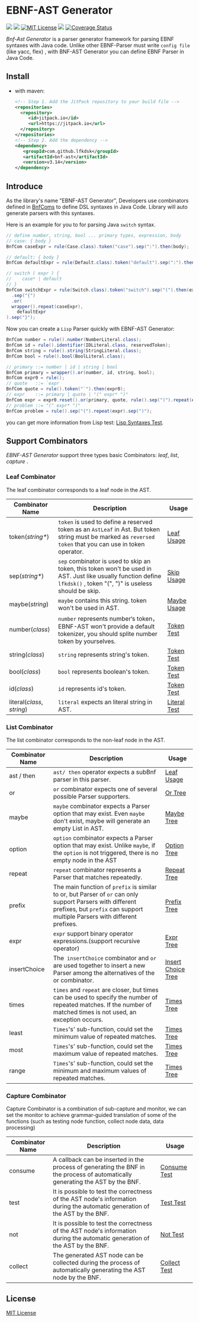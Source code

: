 # EBNF-AST Generator

[![](https://jitpack.io/v/lfkdsk/bnf-ast.svg)](https://jitpack.io/#lfkdsk/bnf-ast)
![](https://travis-ci.org/lfkdsk/bnf-ast.svg?branch=master)
[![MIT License](https://img.shields.io/github/license/mashape/apistatus.svg)](https://github.com/lfkdsk/bnf-ast/blob/master/LICENSE)
![](https://img.shields.io/badge/java--version-1.8%2B-blue.svg)
[![Coverage Status](https://coveralls.io/repos/github/lfkdsk/bnf-ast/badge.svg?branch=master)](https://coveralls.io/github/lfkdsk/bnf-ast?branch=master)

*Bnf-Ast Generator* is a parser generator framework for parsing EBNF syntaxes with Java code. Unlike other EBNF-Parser must write `config file` (like yacc, flex) , with BNF-AST Generator you can define EBNF Parser in Java Code.

## Install

* with maven:
  ``` xml
  <!-- Step 1. Add the JitPack repository to your build file -->
  <repositories>
    <repository>
       <id>jitpack.io</id>
       <url>https://jitpack.io</url>
    </repository>
  </repositories>
  <!-- Step 2. Add the dependency -->
  <dependency>
     <groupId>com.github.lfkdsk</groupId>
     <artifactId>bnf-ast</artifactId>
     <version>v3.14</version>
  </dependency>
  ```

## Introduce

As the library's name "EBNF-AST Generator", Developers use combinators defined in [BnfComs](src/main/java/bnfgenast/bnf/BnfCom.java) to define DSL syntaxes in Java Code. Library will auto generate parsers with this syntaxes.

Here is an example for you to for parsing Java `switch` syntax.

``` java
// define number, string, bool ... primary types, expression, body
// case: { body }
BnfCom caseExpr = rule(Case.class).token("case").sep(":").then(body);

// default: { body }
BnfCom defaultExpr = rule(Default.class).token("default").sep(":").then(body);

// switch ( expr ) {
//    case* | default
// }
BnfCom switchExpr = rule(Switch.class).token("switch").sep("(").then(expr).sep(")")
  .sep("{")
  .or(
  wrapper().repeat(caseExpr),
    defaultExpr
).sep("}");
```

Now you can create a `Lisp` Parser quickly with EBNF-AST Generator: 

``` java
BnfCom number = rule().number(NumberLiteral.class);
BnfCom id = rule().identifier(IDLiteral.class, reservedToken);
BnfCom string = rule().string(StringLiteral.class);
BnfCom bool = rule().bool(BoolLiteral.class);

// primary ::= number | id | string | bool
BnfCom primary = wrapper().or(number, id, string, bool);
BnfCom expr0 = rule();
// quote   ::= `expr
BnfCom quote = rule().token("`").then(expr0);
// expr    ::= primary | quote | "(" expr* ")"
BnfCom expr = expr0.reset().or(primary, quote, rule().sep("(").repeat(expr0).sep(")"));
// problem ::= "(" expr* ")"
BnfCom problem = rule().sep("(").repeat(expr).sep(")");
```

you can get more information from Lisp test: [Lisp Syntaxes Test](src/test/java/lisp/LispTest.java).

## Support Combinators

*EBNF-AST Generator* support three types basic Combinators: *leaf*, *list*, *capture* .

### Leaf Combinator

The leaf combinator corresponds to a leaf node in the AST.

| Combinator Name            | Description                              | Usage                                    |
| -------------------------- | ---------------------------------------- | ---------------------------------------- |
| token(*string\**)          | `token` is used to define a reserved token as an `AstLeaf` in Ast. But token string must be marked as `reversed token` that you can use in token operator. | [Leaf Usage](src/test/java/bnfgenast/bnf/leaf/LeafTest.java) |
| sep(*string\**)            | `sep` combinator is used to skip an token, this token won't be used in AST. Just like usually function define `lfkdsk()` , token "(", ")" is useless should be skip. | [Skip Usage](src/test/java/bnfgenast/bnf/leaf/SkipTest.java) |
| maybe(*string*)            | `maybe` contains this string. token won't be used in AST. | [Maybe Usage](src/test/java/bnfgenast/bnf/leaf/SkipORTest.java) |
| number(*class*)            | `number`  represents number‘s token，EBNF-AST won't provide a default tokenizer, you should splite number token by yourselves. | [Token Test](src/test/java/bnfgenast/bnf/token/TokenTest.java) |
| string(*class*)            | `string` represents string's token.      | [Token Test](src/test/java/bnfgenast/bnf/token/TokenTest.java) |
| bool(*class*)              | `bool` represents boolean's token.       | [Token Test](src/test/java/bnfgenast/bnf/token/TokenTest.java) |
| id(*class*)                | `id` represents id's token.              | [Token Test](src/test/java/bnfgenast/bnf/token/TokenTest.java) |
| literal(*class*, *string*) | `literal` expects an literal string in AST. | [Literal Test](src/test/java/bnfgenast/bnf/token/LiteralTest.java) |

### List Combinator

The list combinator corresponds to the non-leaf node in the AST.

| Combinator Name | Description                              | Usage                                    |
| --------------- | ---------------------------------------- | ---------------------------------------- |
| ast / then      | `ast/ then` operator expects a subBnf parser in this parser. | [Leaf Usage](src/test/java/bnfgenast/bnf/leaf/LeafTest.java) |
| or              | `or` combinator expects one of several possible Parser supporters. | [Or Tree](src/test/java/bnfgenast/bnf/tree/OrTreeTest.java) |
| maybe           | `maybe` combinator expects a Parser option that may exist. Even `maybe` don't exist, maybe will generate an empty List in AST. | [Maybe Tree](src/test/java/bnfgenast/bnf/tree/MaybeTreeTest.java) |
| option          | `option` combinator expects a Parser option that may exist. Unlike `maybe`, if the `option` is not triggered, there is no empty node in the AST | [Option Tree](src/test/java/bnfgenast/bnf/tree/OptionTreeTest.java) |
| repeat          | `repeat` combinator represents a Parser that matches repeatedly. | [Repeat Tree](src/test/java/bnfgenast/bnf/tree/RepeatTest.java) |
| prefix          | The main function of `prefix` is similar to or, but Parser of `or` can only support Parsers with different prefixes, but `prefix` can support multiple Parsers with different prefixes. | [Prefix Tree](src/test/java/bnfgenast/bnf/tree/PrefixTreeTest.java) |
| expr            | `expr` support binary operator expressions.(support recursive operator) | [Expr Tree](src/test/java/bnfgenast/bnf/tree/ExprTest.java) |
| insertChoice    | The` insertChoice` combinator and `or` are used together to insert a new Parser among the alternatives of the or combinator. | [Insert Choice Tree](src/test/java/bnfgenast/bnf/tree/InsertChoiceTest.java) |
| times           | `times` and `repeat` are closer, but times can be used to specify the number of repeated matches. If the number of matched times is not used, an exception occurs. | [Times Tree](src/test/java/bnfgenast/bnf/tree/TimesTest.java) |
| least           | `Times`'s' sub-function, could set the minimum value of repeated matches. | [Times Tree](src/test/java/bnfgenast/bnf/tree/TimesTest.java) |
| most            | `Times`'s' sub-function, could set the maximum value of repeated matches. | [Times Tree](src/test/java/bnfgenast/bnf/tree/TimesTest.java) |
| range           | `Times`'s' sub-function, could set the minimum and maximum values of repeated matches. | [Times Tree](src/test/java/bnfgenast/bnf/tree/TimesTest.java) |

### Capture Combinator

Capture Combinator is a combination of sub-capture and monitor, we can set the monitor to achieve grammar-guided translation of some of the functions (such as testing node function, collect node data, data processing)

| Combinator Name | Description                              | Usage                                    |
| --------------- | ---------------------------------------- | ---------------------------------------- |
| consume         | A callback can be inserted in the process of generating the BNF in the process of automatically generating the AST by the BNF. | [Consume Test](src/test/java/bnfgenast/bnf/capturer/CaptureTest.java) |
| test            | It is possible to test the correctness of the AST node's information during the automatic generation of the AST by the BNF. | [Test Test](src/test/java/bnfgenast/bnf/capturer/AssertCaptureTest.java) |
| not             | It is possible to test the correctness of the AST node's information during the automatic generation of the AST by the BNF. | [Not Test](src/test/java/bnfgenast/bnf/capturer/PredicateCaptureTest.java) |
| collect         | The generated AST node can be collected during the process of automatically generating the AST node by the BNF. | [Collect Test](src/test/java/bnfgenast/bnf/capturer/CollectCaptureTest.java) |


## License

[MIT License](LICENSE)
